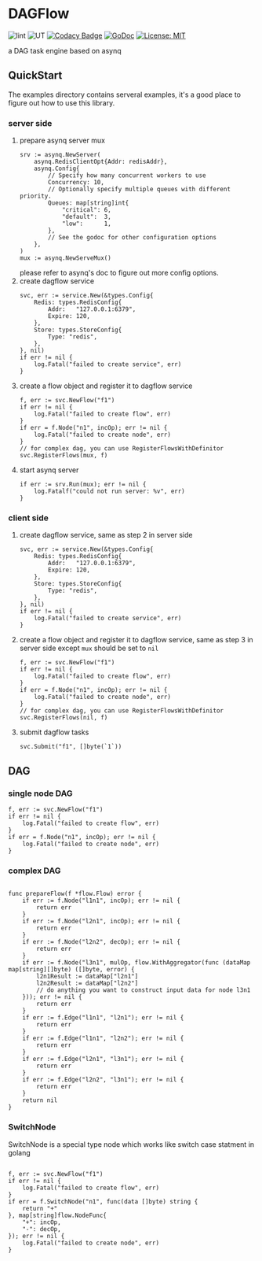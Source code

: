 # DAGFlow

![lint](https://github.com/yuyang0/dagflow/workflows/test/badge.svg)
![UT](https://github.com/yuyang0/dagflow/workflows/golangci-lint/badge.svg)
[![Codacy Badge](https://app.codacy.com/project/badge/Grade/e76c475f817a409d860934a64c603cb1)](https://app.codacy.com/gh/yuyang0/dagflow/dashboard?utm_source=gh&utm_medium=referral&utm_content=&utm_campaign=Badge_grade)
[![GoDoc](https://godoc.org/github.com/yuyang0/dagflow?status.svg)](https://godoc.org/github.com/yuyang0/dagflow)
[![License: MIT](https://img.shields.io/badge/license-MIT-green.svg)](https://opensource.org/licenses/MIT)

a DAG task engine based on asynq

## QuickStart
The examples directory contains serveral examples, it's a good place to figure out how to use this library.
### server side
1. prepare asynq server mux
    ```golang
    srv := asynq.NewServer(
		asynq.RedisClientOpt{Addr: redisAddr},
		asynq.Config{
			// Specify how many concurrent workers to use
			Concurrency: 10,
			// Optionally specify multiple queues with different priority.
			Queues: map[string]int{
				"critical": 6,
				"default":  3,
				"low":      1,
			},
			// See the godoc for other configuration options
		},
	)
    mux := asynq.NewServeMux()
    ```
    please refer to asynq's doc to figure out more config options.
2. create dagflow service
    ```golang
    svc, err := service.New(&types.Config{
		Redis: types.RedisConfig{
			Addr:   "127.0.0.1:6379",
			Expire: 120,
		},
	    Store: types.StoreConfig{
		    Type: "redis",
	    },
    }, nil)
    if err != nil {
    	log.Fatal("failed to create service", err)
    }
    ```
3. create a flow object and register it to dagflow service
    ```golang
    f, err := svc.NewFlow("f1")
	if err != nil {
		log.Fatal("failed to create flow", err)
	}
	if err = f.Node("n1", incOp); err != nil {
		log.Fatal("failed to create node", err)
    }
    // for complex dag, you can use RegisterFlowsWithDefinitor
    svc.RegisterFlows(mux, f)
    ```
4. start asynq server
    ```golang
    if err := srv.Run(mux); err != nil {
		log.Fatalf("could not run server: %v", err)
	}
    ```
### client side
1. create dagflow service, same as step 2 in server side
    ```golang
    svc, err := service.New(&types.Config{
		Redis: types.RedisConfig{
			Addr:   "127.0.0.1:6379",
			Expire: 120,
		},
	    Store: types.StoreConfig{
		    Type: "redis",
	    },
    }, nil)
    if err != nil {
    	log.Fatal("failed to create service", err)
    }
    ```
2. create a flow object and register it to dagflow service, same as step 3 in server side except `mux` should be set to `nil`
    ```golang
    f, err := svc.NewFlow("f1")
	if err != nil {
		log.Fatal("failed to create flow", err)
	}
	if err = f.Node("n1", incOp); err != nil {
		log.Fatal("failed to create node", err)
    }
    // for complex dag, you can use RegisterFlowsWithDefinitor
    svc.RegisterFlows(nil, f)
    ```
3. submit dagflow tasks
    ```golang
    svc.Submit("f1", []byte(`1`))
    ```

## DAG
### single node DAG

```golang
f, err := svc.NewFlow("f1")
if err != nil {
    log.Fatal("failed to create flow", err)
}
if err = f.Node("n1", incOp); err != nil {
    log.Fatal("failed to create node", err)
}
```

### complex DAG
```golang

func prepareFlow(f *flow.Flow) error {
	if err := f.Node("l1n1", incOp); err != nil {
		return err
	}
	if err := f.Node("l2n1", incOp); err != nil {
		return err
	}
	if err := f.Node("l2n2", decOp); err != nil {
		return err
	}
	if err := f.Node("l3n1", mulOp, flow.WithAggregator(func (dataMap map[string][]byte) ([]byte, error) {
        l2n1Result := dataMap["l2n1"]
        l2n2Result := dataMap["l2n2"]
        // do anything you want to construct input data for node l3n1
    })); err != nil {
		return err
	}
	if err := f.Edge("l1n1", "l2n1"); err != nil {
		return err
	}
	if err := f.Edge("l1n1", "l2n2"); err != nil {
		return err
	}
	if err := f.Edge("l2n1", "l3n1"); err != nil {
		return err
	}
	if err := f.Edge("l2n2", "l3n1"); err != nil {
		return err
	}
	return nil
}
```

### SwitchNode
SwitchNode is a special type node which works like switch case statment in golang

```golang

f, err := svc.NewFlow("f1")
if err != nil {
    log.Fatal("failed to create flow", err)
}
if err = f.SwitchNode("n1", func(data []byte) string {
    return "+"
}, map[string]flow.NodeFunc{
    "+": incOp,
    "-": decOp,
}); err != nil {
    log.Fatal("failed to create node", err)
}
```